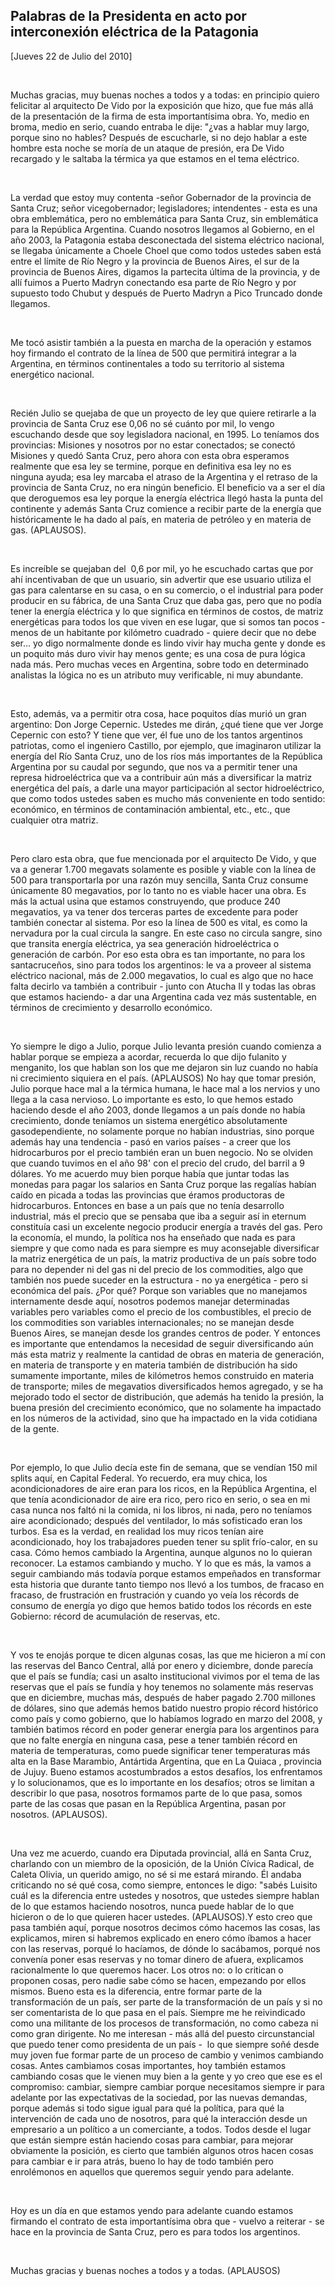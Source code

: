 Palabras de la Presidenta en acto por interconexión eléctrica de la Patagonia
-----------------------------------------------------------------------------

[Jueves 22 de Julio del 2010]

 

Muchas gracias, muy buenas noches a todos y a todas: en principio quiero
felicitar al arquitecto De Vido por la exposición que hizo, que fue más
allá de la presentación de la firma de esta importantísima obra. Yo,
medio en broma, medio en serio, cuando entraba le dije: "¿vas a hablar
muy largo, porque sino no hables? Después de escucharle, si no dejo
hablar a este hombre esta noche se moría de un ataque de presión, era De
Vido recargado y le saltaba la térmica ya que estamos en el tema
eléctrico.

 

La verdad que estoy muy contenta -señor Gobernador de la provincia de
Santa Cruz; señor vicegobernador; legisladores; intendentes - esta es
una obra emblemática, pero no emblemática para Santa Cruz, sin
emblemática para la República Argentina. Cuando nosotros llegamos al
Gobierno, en el año 2003, la Patagonia estaba desconectada del sistema
eléctrico nacional, se llegaba únicamente a Choele Choel que como todos
ustedes saben está entre el límite de Río Negro y la provincia de Buenos
Aires, el sur de la provincia de Buenos Aires, digamos la partecita
última de la provincia, y de allí fuimos a Puerto Madryn conectando esa
parte de Río Negro y por supuesto todo Chubut y después de Puerto Madryn
a Pico Truncado donde llegamos.

 

Me tocó asistir también a la puesta en marcha de la operación y estamos
hoy firmando el contrato de la línea de 500 que permitirá integrar a la
Argentina, en términos continentales a todo su territorio al sistema
energético nacional.

 

Recién Julio se quejaba de que un proyecto de ley que quiere retirarle a
la provincia de Santa Cruz ese 0,06 no sé cuánto por mil, lo vengo
escuchando desde que soy legisladora nacional, en 1995. Lo teníamos dos
provincias: Misiones y nosotros por no estar conectados; se conectó
Misiones y quedó Santa Cruz, pero ahora con esta obra esperamos
realmente que esa ley se termine, porque en definitiva esa ley no es
ninguna ayuda; esa ley marcaba el atraso de la Argentina y el retraso de
la provincia de Santa Cruz, no era ningún beneficio. El beneficio va a
ser el día que deroguemos esa ley porque la energía eléctrica llegó
hasta la punta del continente y además Santa Cruz comience a recibir
parte de la energía que históricamente le ha dado al país, en materia de
petróleo y en materia de gas. (APLAUSOS).

 

Es increíble se quejaban del  0,6 por mil, yo he escuchado cartas que
por ahí incentivaban de que un usuario, sin advertir que ese usuario
utiliza el gas para calentarse en su casa, o en su comercio, o el
industrial para poder producir en su fábrica, de una Santa Cruz que daba
gas, pero que no podía tener la energía eléctrica y lo que significa en
términos de costos, de matriz energéticas para todos los que viven en
ese lugar, que si somos tan pocos - menos de un habitante por kilómetro
cuadrado - quiere decir que no debe ser... yo digo normalmente donde es
lindo vivir hay mucha gente y donde es un poquito más duro vivir hay
menos gente; es una cosa de pura lógica nada más. Pero muchas veces en
Argentina, sobre todo en determinado analistas la lógica no es un
atributo muy verificable, ni muy abundante.

 

Esto, además, va a permitir otra cosa, hace poquitos días murió un gran
argentino: Don Jorge Cepernic. Ustedes me dirán, ¿qué tiene que ver
Jorge Cepernic con esto? Y tiene que ver, él fue uno de los tantos
argentinos patriotas, como el ingeniero Castillo, por ejemplo, que
imaginaron utilizar la energía del Río Santa Cruz, uno de los ríos más
importantes de la República Argentina por su caudal por segundo, que nos
va a permitir tener una represa hidroeléctrica que va a contribuir aún
más a diversificar la matriz energética del país, a darle una mayor
participación al sector hidroeléctrico, que como todos ustedes saben es
mucho más conveniente en todo sentido: económico, en términos de
contaminación ambiental, etc., etc., que cualquier otra matriz.

 

Pero claro esta obra, que fue mencionada por el arquitecto De Vido, y
que va a generar 1.700 megavats solamente es posible y viable con la
línea de 500 para transportarla por una razón muy sencilla, Santa Cruz
consume únicamente 80 megavatios, por lo tanto no es viable hacer una
obra. Es más la actual usina que estamos construyendo, que produce 240
megavatios, ya va tener dos terceras partes de excedente para poder
también conectar al sistema. Por eso la línea de 500 es vital, es como
la nervadura por la cual circula la sangre. En este caso no circula
sangre, sino que transita energía eléctrica, ya sea generación
hidroeléctrica o generación de carbón. Por eso esta obra es tan
importante, no para los santacruceños, sino para todos los argentinos:
le va a proveer al sistema eléctrico nacional, más de 2.000 megavatios,
lo cual es algo que no hace falta decirlo va también a contribuir -
junto con Atucha II y todas las obras que estamos haciendo- a dar una
Argentina cada vez más sustentable, en términos de crecimiento y
desarrollo económico.

 

Yo siempre le digo a Julio, porque Julio levanta presión cuando comienza
a hablar porque se empieza a acordar, recuerda lo que dijo fulanito y
menganito, los que hablan son los que me dejaron sin luz cuando no había
ni crecimiento siquiera en el país. (APLAUSOS) No hay que tomar presión,
Julio porque hace mal a la térmica humana, le hace mal a los nervios y
uno llega a la casa nervioso. Lo importante es esto, lo que hemos estado
haciendo desde el año 2003, donde llegamos a un país donde no había
crecimiento, donde teníamos un sistema energético absolutamente
gasodependiente, no solamente porque no habían industrias, sino porque
además hay una tendencia - pasó en varios países - a creer que los
hidrocarburos por el precio también eran un buen negocio. No se olviden
que cuando tuvimos en el año 98' con el precio del crudo, del barril a 9
dólares. Yo me acuerdo muy bien porque había que juntar todas las
monedas para pagar los salarios en Santa Cruz porque las regalías habían
caído en picada a todas las provincias que éramos productoras de
hidrocarburos. Entonces en base a un país que no tenía desarrollo
industrial, más el precio que se pensaba que iba a seguir así in eternum
constituía casi un excelente negocio producir energía a través del gas.
Pero la economía, el mundo, la política nos ha enseñado que nada es para
siempre y que como nada es para siempre es muy aconsejable diversificar
la matriz energética de un país, la matriz productiva de un país sobre
todo para no depender ni del gas ni del precio de los commodities, algo
que también nos puede suceder en la estructura - no ya energética - pero
si económica del país. ¿Por qué? Porque son variables que no manejamos
internamente desde aquí, nosotros podemos manejar determinadas variables
pero variables como el precio de los combustibles, el precio de los
commodities son variables internacionales; no se manejan desde Buenos
Aires, se manejan desde los grandes centros de poder. Y entonces es
importante que entendamos la necesidad de seguir diversificando aún más
esta matriz y realmente la cantidad de obras en materia de generación,
en materia de transporte y en materia también de distribución ha sido
sumamente importante, miles de kilómetros hemos construido en materia de
transporte; miles de megavatios diversificados hemos agregado, y se ha
mejorado todo el sector de distribución, que además ha tenido la
presión, la buena presión del crecimiento económico, que no solamente ha
impactado en los números de la actividad, sino que ha impactado en la
vida cotidiana de la gente.

 

Por ejemplo, lo que Julio decía este fin de semana, que se vendían 150
mil splits aquí, en Capital Federal. Yo recuerdo, era muy chica, los
acondicionadores de aire eran para los ricos, en la República Argentina,
el que tenía acondicionador de aire era rico, pero rico en serio, o sea
en mi casa nunca nos faltó ni la comida, ni los libros, ni nada, pero no
teníamos aire acondicionado; después del ventilador, lo más sofisticado
eran los turbos. Esa es la verdad, en realidad los muy ricos tenían aire
acondicionado, hoy los trabajadores pueden tener su split frío-calor, en
su casa. Cómo hemos cambiado la Argentina, aunque algunos no lo quieran
reconocer. La estamos cambiando y mucho. Y lo que es más, la vamos a
seguir cambiando más todavía porque estamos empeñados en transformar
esta historia que durante tanto tiempo nos llevó a los tumbos, de
fracaso en fracaso, de frustración en frustración y cuando yo veía los
récords de consumo de energía yo digo que hemos batido todos los récords
en este Gobierno: récord de acumulación de reservas, etc.

 

Y vos te enojás porque te dicen algunas cosas, las que me hicieron a mí
con las reservas del Banco Central, allá por enero y diciembre, donde
parecía que el país se fundía; casi un asalto institucional vivimos por
el tema de las reservas que el país se fundía y hoy tenemos no solamente
más reservas que en diciembre, muchas más, después de haber pagado 2.700
millones de dólares, sino que además hemos batido nuestro propio récord
histórico como país y como gobierno, que lo habíamos logrado en marzo
del 2008, y también batimos récord en poder generar energía para los
argentinos para que no falte energía en ninguna casa, pese a tener
también récord en materia de temperaturas, como puede significar tener
temperaturas más alta en la Base Marambio, Antártida Argentina, que en
La Quiaca , provincia de Jujuy. Bueno estamos acostumbrados a estos
desafíos, los enfrentamos y lo solucionamos, que es lo importante en los
desafíos; otros se limitan a describir lo que pasa, nosotros formamos
parte de lo que pasa, somos parte de las cosas que pasan en la República
Argentina, pasan por nosotros. (APLAUSOS).

 

Una vez me acuerdo, cuando era Diputada provincial, allá en Santa Cruz,
charlando con un miembro de la oposición, de la Unión Cívica Radical, de
Caleta Olivia, un querido amigo, no sé si me estará mirando. Él andaba
criticando no sé qué cosa, como siempre, entonces le digo: "sabés
Luisito cuál es la diferencia entre ustedes y nosotros, que ustedes
siempre hablan de lo que estamos haciendo nosotros, nunca puede hablar
de lo que hicieron o de lo que quieren hacer ustedes. (APLAUSOS).Y esto
creo que pasa también aquí, porque nosotros decimos cómo hacemos las
cosas, las explicamos, miren si habremos explicado en enero cómo íbamos
a hacer con las reservas, porqué lo hacíamos, de dónde lo sacábamos,
porqué nos convenía poner esas reservas y no tomar dinero de afuera,
explicamos racionalmente lo que queremos hacer. Los otros no: o lo
critican o proponen cosas, pero nadie sabe cómo se hacen, empezando por
ellos mismos. Bueno esta es la diferencia, entre formar parte de la
transformación de un país, ser parte de la transformación de un país y
si no ser comentarista de lo que pasa en el país. Siempre me he
reivindicado como una militante de los procesos de transformación, no
como cabeza ni como gran dirigente. No me interesan - más allá del
puesto circunstancial que puedo tener como presidenta de un país -  lo
que siempre soñé desde muy joven fue formar parte de un proceso de
cambio y venimos cambiando cosas. Antes cambiamos cosas importantes, hoy
también estamos cambiando cosas que le vienen muy bien a la gente y yo
creo que ese es el compromiso: cambiar, siempre cambiar porque
necesitamos siempre ir para adelante por las expectativas de la
sociedad, por las nuevas demandas, porque además si todo sigue igual
para qué la política, para qué la intervención de cada uno de nosotros,
para qué la interacción desde un empresario a un político a un
comerciante, a todos. Todos desde el lugar que están siempre están
haciendo cosas para cambiar, para mejorar obviamente la posición, es
cierto que también algunos otros hacen cosas para cambiar e ir para
atrás, bueno lo hay de todo también pero enrolémonos en aquellos que
queremos seguir yendo para adelante.

 

Hoy es un día en que estamos yendo para adelante cuando estamos firmando
el contrato de esta importantísima obra que - vuelvo a reiterar - se
hace en la provincia de Santa Cruz, pero es para todos los argentinos.

 

Muchas gracias y buenas noches a todos y a todas. (APLAUSOS)   
               

                     

 
